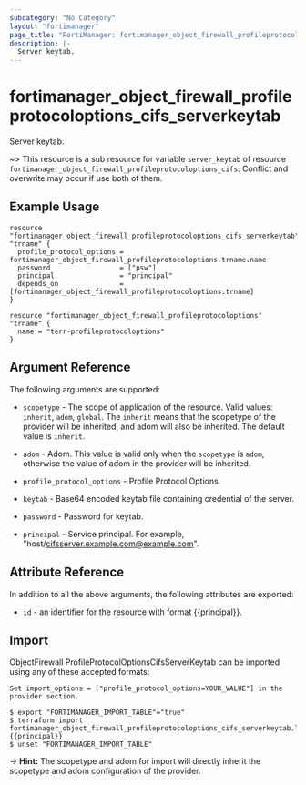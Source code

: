 ```yaml
---
subcategory: "No Category"
layout: "fortimanager"
page_title: "FortiManager: fortimanager_object_firewall_profileprotocoloptions_cifs_serverkeytab"
description: |-
  Server keytab.
---
```


# fortimanager_object_firewall_profileprotocoloptions_cifs_serverkeytab
Server keytab.

~> This resource is a sub resource for variable `server_keytab` of resource `fortimanager_object_firewall_profileprotocoloptions_cifs`. Conflict and overwrite may occur if use both of them.



## Example Usage

```hcl
resource "fortimanager_object_firewall_profileprotocoloptions_cifs_serverkeytab" "trname" {
  profile_protocol_options = fortimanager_object_firewall_profileprotocoloptions.trname.name
  password                 = ["psw"]
  principal                = "principal"
  depends_on               = [fortimanager_object_firewall_profileprotocoloptions.trname]
}

resource "fortimanager_object_firewall_profileprotocoloptions" "trname" {
  name = "terr-profileprotocoloptions"
}
```

## Argument Reference


The following arguments are supported:

* `scopetype` - The scope of application of the resource. Valid values: `inherit`, `adom`, `global`. The `inherit` means that the scopetype of the provider will be inherited, and adom will also be inherited. The default value is `inherit`.
* `adom` - Adom. This value is valid only when the `scopetype` is `adom`, otherwise the value of adom in the provider will be inherited.
* `profile_protocol_options` - Profile Protocol Options.

* `keytab` - Base64 encoded keytab file containing credential of the server.
* `password` - Password for keytab.
* `principal` - Service principal.  For example, "host/cifsserver.example.com@example.com".


## Attribute Reference

In addition to all the above arguments, the following attributes are exported:
* `id` - an identifier for the resource with format {{principal}}.

## Import

ObjectFirewall ProfileProtocolOptionsCifsServerKeytab can be imported using any of these accepted formats:
```
Set import_options = ["profile_protocol_options=YOUR_VALUE"] in the provider section.

$ export "FORTIMANAGER_IMPORT_TABLE"="true"
$ terraform import fortimanager_object_firewall_profileprotocoloptions_cifs_serverkeytab.labelname {{principal}}
$ unset "FORTIMANAGER_IMPORT_TABLE"
```
-> **Hint:** The scopetype and adom for import will directly inherit the scopetype and adom configuration of the provider.
